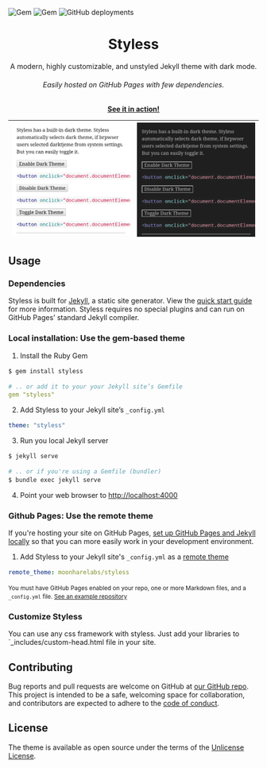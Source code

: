 ![Gem](https://img.shields.io/gem/dt/styless?logo=rubygems&style=for-the-badge)
![Gem](https://img.shields.io/gem/v/styless?logo=rubygems&style=for-the-badge)
![GitHub deployments](https://img.shields.io/github/deployments/moonharelabs/styless/github-pages?label=Github%20Pages&logo=jekyll&logoColor=red&style=for-the-badge)

<p align="center">
    <h1 align="center">Styless</h1>
    <p align="center">A modern, highly customizable, and unstyled Jekyll theme with dark mode.<br><h6 align ="center">Easily hosted on GitHub Pages with few dependencies.</h6></p>
    <p align="center"><strong><a target="_blank" href="https://moonharelabs.github.io/styless">See it in action!</a></strong></p>
</p>

|![](screenshot.jpg)|![](dark-screenshot.jpg)|
|-|-|

## Usage

### Dependencies
Styless is built for [Jekyll](https://jekyllrb.com/), a static site generator. View the [quick start guide](https://jekyllrb.com/) for more information. Styless requires no special plugins and can run on GitHub Pages’ standard Jekyll compiler.

### Local installation: Use the gem-based theme

1. Install the Ruby Gem
```bash
$ gem install styless
```  
```yaml
# .. or add it to your your Jekyll site’s Gemfile
gem "styless"
```
2. Add Styless to your Jekyll site’s `_config.yml`
```yaml
theme: "styless"
```
3. Run you local Jekyll server
```bash
$ jekyll serve
```
```bash
# .. or if you're using a Gemfile (bundler)
$ bundle exec jekyll serve
```
4. Point your web browser to [http://localhost:4000](http://localhost:4000)

### Github Pages: Use the remote theme

If you're hosting your site on GitHub Pages, [set up GitHub Pages and Jekyll locally](https://help.github.com/en/articles/setting-up-your-github-pages-site-locally-with-jekyll) so that you can more easily work in your development environment.

1. Add Styless to your Jekyll site's `_config.yml` as a [remote theme](https://blog.github.com/2017-11-29-use-any-theme-with-github-pages/)
```yaml
remote_theme: moonharelabs/styless
```
<small>You must have GitHub Pages enabled on your repo, one or more Markdown files, and a `_config.yml` file. [See an example repository](https://github.com/moonharelabs/styless/tree/main/docs)</small>

### Customize Styless

You can use any css framework with styless. Just add your libraries to `_includes/custom-head.html file in your site.

## Contributing

Bug reports and pull requests are welcome on GitHub at [our GitHub repo](https://github.com/moonharelabs/styless). This project is intended to be a safe, welcoming space for collaboration, and contributors are expected to adhere to the [code of conduct](https://github.com/moonharelabs/styless/tree/main/CODE_OF_CONDUCT.md).

## License

The theme is available as open source under the terms of the [Unlicense License](https://github.com/moonharelabs/styless/tree/main/LICENSE).
